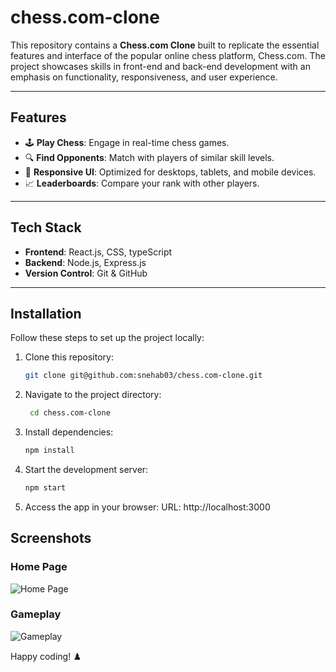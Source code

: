 # chess.com-clone

This repository contains a **Chess.com Clone** built to replicate the essential features and interface of the popular online chess platform, Chess.com. The project showcases skills in front-end and back-end development with an emphasis on functionality, responsiveness, and user experience.

---

## Features

- 🕹️ **Play Chess**: Engage in real-time chess games.
- 🔍 **Find Opponents**: Match with players of similar skill levels.
- 🎨 **Responsive UI**: Optimized for desktops, tablets, and mobile devices.
- 📈 **Leaderboards**: Compare your rank with other players.

---

## Tech Stack

- **Frontend**: React.js, CSS, typeScript
- **Backend**: Node.js, Express.js
- **Version Control**: Git & GitHub

---

## Installation

Follow these steps to set up the project locally:

1. Clone this repository:
   ```bash
   git clone git@github.com:snehab03/chess.com-clone.git
2. Navigate to the project directory:
   ```bash
    cd chess.com-clone
3. Install dependencies:
   ```bash
   npm install
4. Start the development server:
   ```bash
   npm start
5. Access the app in your browser:
URL: http://localhost:3000

## Screenshots
### Home Page
![Home Page](screenshots/homepage.png)

### Gameplay
![Gameplay](screenshots/gameplay.png)

Happy coding! ♟️
